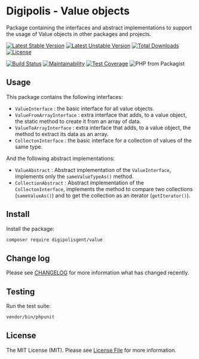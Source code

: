 # Digipolis - Value objects

Package containing the interfaces and abstract implementations to support the
usage of Value objects in other packages and projects.

[![Latest Stable Version][ico-version]][link-packagist]
[![Latest Unstable Version][ico-version-unstable]][link-packagist]
[![Total Downloads][ico-downloads]][link-packagist]
[![License][ico-license]][link-license]

[![Build Status][ico-travis]][link-travis]
[![Maintainability][ico-maintainability]][link-maintainability]
[![Test Coverage][ico-test-coverage]][link-test-coverage]
![PHP from Packagist][ico-php-version]

## Usage

This package contains the following interfaces:

* `ValueInterface` : the basic interface for all value objects.
* `ValueFromArrayInterface` : extra interface that adds, to a value object, the
  static method to create it from an array of data.
* `ValueToArrayInterface` : extra interface that adds, to a value object, the
  method to extract its data as an array.
* `CollectonInterface` : the basic interface for a collection of values of the
  same type.
  
And the following abstract implementations:   
  
* `ValueAbstract` : Abstract implementation of the `ValueInterface`, implements
  only the `sameValueTypeAs()` method.
* `CollectionAbstract` : Abstract implementation of the `CollectonInterface`,
  implements the method to compare two collections (`sameValueAs()`) and to get
  the collection as an iterator (`getIterator()`).

## Install

Install the package:

```bash
composer require digipolisgent/value
```

## Change log

Please see [CHANGELOG](CHANGELOG.md) for more information what has changed
recently.

## Testing

Run the test suite:

``` bash
vendor/bin/phpunit
```

## License

The MIT License (MIT). Please see [License File](LICENSE.md) for more
information.

[ico-version]: https://img.shields.io/packagist/v/digipolisgent/value.svg?style=flat-square
[ico-version-unstable]: https://img.shields.io/packagist/vpre/digipolisgent/value.svg?style=flat-square
[ico-downloads]: https://img.shields.io/packagist/dt/digipolisgent/value.svg?style=flat-square
[ico-license]: https://img.shields.io/github/license/digipolisgent/php_package_dg-value.svg?style=flat-square
[ico-travis]: https://api.travis-ci.com/digipolisgent/php_package_dg-value.svg?branch=master
[ico-maintainability]: https://api.codeclimate.com/v1/badges/316c85fff5a298e6450c/maintainability
[ico-test-coverage]: https://api.codeclimate.com/v1/badges/316c85fff5a298e6450c/test_coverage
[ico-php-version]: https://img.shields.io/packagist/php-v/digipolisgent/value.svg?style=flat-square
[ico-php7]: https://php7ready.timesplinter.ch/digipolisgent/php_package_dg-value/master/badge.svg

[link-packagist]: https://packagist.org/packages/digipolisgent/value
[link-license]: LICENSE.md
[link-travis]: https://travis-ci.com/digipolisgent/php_package_dg-value
[link-maintainability]: https://codeclimate.com/repos/5bd2f0f01155160cf60025f7/maintainability
[link-test-coverage]: https://codeclimate.com/repos/5bd2f0f01155160cf60025f7/test_coverage
[link-php7]: https://travis-ci.org/digipolisgent/php_package_dg-value
[link-author-digipolisgent]: https://github.com/digipolisgent
[link-contributors]: ../../contributors
